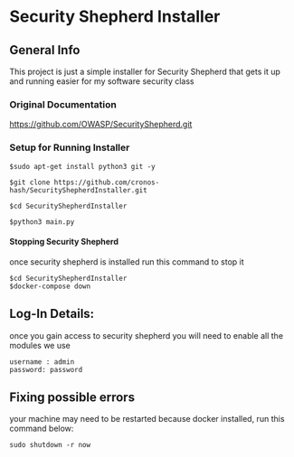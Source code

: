 # Security Shepherd Installer

## General Info
This project is just a simple installer for Security Shepherd that gets it up and running easier for my software security class
### Original Documentation

https://github.com/OWASP/SecurityShepherd.git

### Setup for Running Installer
```
$sudo apt-get install python3 git -y

$git clone https://github.com/cronos-hash/SecurityShepherdInstaller.git

$cd SecurityShepherdInstaller

$python3 main.py

```


#### Stopping Security Shepherd
once security shepherd is installed run this command to stop  it
```
$cd SecurityShepherdInstaller
$docker-compose down
```

## Log-In Details:
once you gain access to security shepherd you will need to enable all the modules we use
```
username : admin
password: password
```

## Fixing possible errors
your machine may need to be restarted because docker installed, run this command below:
```
sudo shutdown -r now
```



